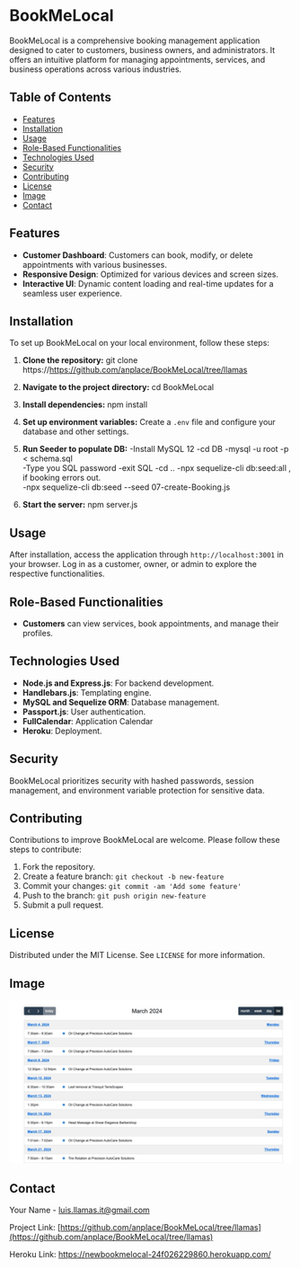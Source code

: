 

# BookMeLocal

BookMeLocal is a comprehensive booking management application designed to cater to customers, business owners, and administrators. It offers an intuitive platform for managing appointments, services, and business operations across various industries.

## Table of Contents

- [Features](#features)
- [Installation](#installation)
- [Usage](#usage)
- [Role-Based Functionalities](#role-based-functionalities)
- [Technologies Used](#technologies-used)
- [Security](#security)
- [Contributing](#contributing)
- [License](#license)
- [Image](#Image)
- [Contact](#contact)

## Features

- **Customer Dashboard**: Customers can book, modify, or delete appointments with various businesses.
- **Responsive Design**: Optimized for various devices and screen sizes.
- **Interactive UI**: Dynamic content loading and real-time updates for a seamless user experience.

## Installation

To set up BookMeLocal on your local environment, follow these steps:

1. **Clone the repository:**
   git clone https://https://github.com/anplace/BookMeLocal/tree/llamas

2. **Navigate to the project directory:**
   cd BookMeLocal

3. **Install dependencies:**
   npm install

4. **Set up environment variables:**
   Create a `.env` file and configure your database and other settings.

5. **Run Seeder to populate DB:**
    -Install MySQL 12
    -cd DB
    -mysql -u root -p < schema.sql  
    -Type you SQL password
    -exit SQL
    -cd ..
    -npx sequelize-cli db:seed:all  , if booking errors out.  
    -npx sequelize-cli db:seed --seed 07-create-Booking.js

6. **Start the server:**
   npm server.js

## Usage

After installation, access the application through `http://localhost:3001` in your browser. Log in as a customer, owner, or admin to explore the respective functionalities.

## Role-Based Functionalities

- **Customers** can view services, book appointments, and manage their profiles.


## Technologies Used

- **Node.js and Express.js**: For backend development.
- **Handlebars.js**: Templating engine.
- **MySQL and Sequelize ORM**: Database management.
- **Passport.js**: User authentication.
- **FullCalendar**: Application Calendar
- **Heroku**: Deployment.

## Security

BookMeLocal prioritizes security with hashed passwords, session management, and environment variable protection for sensitive data.

## Contributing

Contributions to improve BookMeLocal are welcome. Please follow these steps to contribute:

1. Fork the repository.
2. Create a feature branch: `git checkout -b new-feature`
3. Commit your changes: `git commit -am 'Add some feature'`
4. Push to the branch: `git push origin new-feature`
5. Submit a pull request.

## License

Distributed under the MIT License. See `LICENSE` for more information.


## Image
![BookMeLocal](/sample.png)


## Contact

Your Name - luis.llamas.it@gmail.com

Project Link: [https://github.com/anplace/BookMeLocal/tree/llamas](https://github.com/anplace/BookMeLocal/tree/llamas)


Heroku Link:  https://newbookmelocal-24f026229860.herokuapp.com/